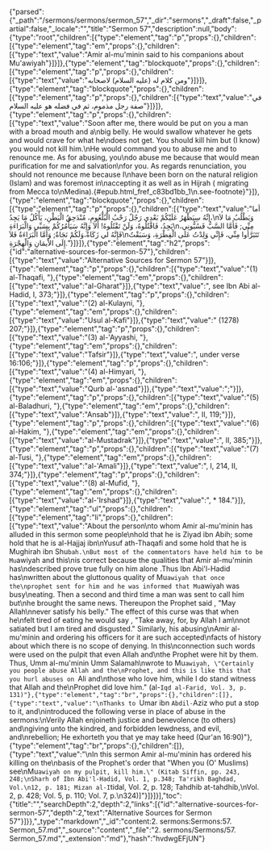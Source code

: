 {"parsed":{"_path":"/sermons/sermons/sermon_57","_dir":"sermons","_draft":false,"_partial":false,"_locale":"","title":"Sermon 57","description":null,"body":{"type":"root","children":[{"type":"element","tag":"p","props":{},"children":[{"type":"element","tag":"em","props":{},"children":[{"type":"text","value":"Amir al-mu'minin said to his companions about Mu'awiyah"}]}]},{"type":"element","tag":"blockquote","props":{},"children":[{"type":"element","tag":"p","props":{},"children":[{"type":"text","value":"ومن كلام له (عليه السلام) لاصحابه"}]}]},{"type":"element","tag":"blockquote","props":{},"children":[{"type":"element","tag":"p","props":{},"children":[{"type":"text","value":"في صفة رجل مذموم، ثم في فضله هو عليه السلام"}]}]},{"type":"element","tag":"p","props":{},"children":[{"type":"text","value":"Soon after me, there would be put on you a man with a broad mouth and a\nbig belly. He would swallow whatever he gets and would crave for what he\ndoes not get. You should kill him but (I know) you would not kill him.\nHe would command you to abuse me and to renounce me. As for abusing, you\ndo abuse me because that would mean purification for me and salvation\nfor you. As regards renunciation, you should not renounce me because I\nhave been born on the natural religion (Islam) and was foremost in\naccepting it as well as in Hijrah ( migrating from Mecca to\nMedina).{#epub.html_fref_c83bd1bb_1\n.see-footnote}"}]},{"type":"element","tag":"blockquote","props":{},"children":[{"type":"element","tag":"p","props":{},"children":[{"type":"text","value":"أما إنِّهُ سِيَظْهَرُ عَلَيْكُمْ بَعْدِي رَجُلٌ رَحْبُ الْبُلْعُومِ، مُنْدَحِقُ الْبَطْنِ، يَأْكُلُ مَا يَجِدُ،\nوَيَطْلُبُ مَا لاَ يَجِدُ، فَاقْتُلُوهُ، وَلَنْ تَقْتُلُوهُ! أَلاَ وَإِنَّهُ سَيَأْمُرُكُمْ بِسَبِّي وَالْبَرَاءَةِ\nمِنِّي; فَأَمَّا السَّبُّ فَسُبُّونِي، فَإِنَّهُ لي زَكَاةٌ،وَلَكُمْ نَجَاةٌ; وَأَمَّا الْبَرَاءَةُ فَلاَ\nتَتَبَرَّأُوا مِنِّي، فَإِنِّي وَلِدْتُ عَلَى الْفِطْرَةِ، وَسَبَقْتُ إِلَى الاْيمَانِ وَالْهِجْرَةِ."}]}]},{"type":"element","tag":"h2","props":{"id":"alternative-sources-for-sermon-57"},"children":[{"type":"text","value":"Alternative Sources for Sermon 57"}]},{"type":"element","tag":"p","props":{},"children":[{"type":"text","value":"(1) al-Thaqafi, "},{"type":"element","tag":"em","props":{},"children":[{"type":"text","value":"al-Gharat"}]},{"type":"text","value":", see Ibn Abi al-Hadid, I, 373;"}]},{"type":"element","tag":"p","props":{},"children":[{"type":"text","value":"(2) al-Kulayni, "},{"type":"element","tag":"em","props":{},"children":[{"type":"text","value":"Usul al-Kafi"}]},{"type":"text","value":" (1278) 207;"}]},{"type":"element","tag":"p","props":{},"children":[{"type":"text","value":"(3) al-'Ayyashi, "},{"type":"element","tag":"em","props":{},"children":[{"type":"text","value":"Tafsir"}]},{"type":"text","value":", under verse 16:106;"}]},{"type":"element","tag":"p","props":{},"children":[{"type":"text","value":"(4) al-Himyari, "},{"type":"element","tag":"em","props":{},"children":[{"type":"text","value":"Qurb al-'asnad"}]},{"type":"text","value":";"}]},{"type":"element","tag":"p","props":{},"children":[{"type":"text","value":"(5) al-Baladhuri, "},{"type":"element","tag":"em","props":{},"children":[{"type":"text","value":"Ansab"}]},{"type":"text","value":", II, 119;"}]},{"type":"element","tag":"p","props":{},"children":[{"type":"text","value":"(6) al-Hakim, "},{"type":"element","tag":"em","props":{},"children":[{"type":"text","value":"al-Mustadrak"}]},{"type":"text","value":", II, 385;"}]},{"type":"element","tag":"p","props":{},"children":[{"type":"text","value":"(7) al-Tusi, "},{"type":"element","tag":"em","props":{},"children":[{"type":"text","value":"al-'Amali"}]},{"type":"text","value":", I, 214, II, 374;"}]},{"type":"element","tag":"p","props":{},"children":[{"type":"text","value":"(8) al-Mufid, "},{"type":"element","tag":"em","props":{},"children":[{"type":"text","value":"al-'Irshad"}]},{"type":"text","value":", * 184."}]},{"type":"element","tag":"ul","props":{},"children":[{"type":"element","tag":"li","props":{},"children":[{"type":"text","value":"About the person\nto whom Amir al-mu'minin has alluded in this sermon some people\nhold that he is Ziyad ibn Abih; some hold that he is al-Hajjaj ibn\nYusuf ath-Thaqafi and some hold that he is Mughirah ibn Shu`bah.\nBut most of the commentators have held him to be Mu`awiyah and this\nis correct because the qualities that Amir al-mu'minin has\ndescribed prove true fully on him alone .Thus Ibn Abi'l-Hadid has\nwritten about the gluttonous quality of Mu`awiyah that once the\nprophet sent for him and he was informed that Mu`awiyah was busy\neating. Then a second and third time a man was sent to call him but\nhe brought the same news. Thereupon the Prophet said , \"May Allah\nnever satisfy his belly.\" The effect of this curse was that when he\nfelt tired of eating he would say , \"Take away, for, by Allah I am\nnot satiated but I am tired and disgusted.\" Similarly, his abusing\nAmir al-mu'minin and ordering his officers for it are such accepted\nfacts of history about which there is no scope of denying. In this\nconnection such words were used on the pulpit that even Allah and\nthe Prophet were hit by them. Thus, Umm al-mu'minin Umm Salamah\nwrote to Mu`awiyah, \"Certainly you people abuse Allah and the\nProphet, and this is like this that you hurl abuses on `Ali and\nthose who love him, while I do stand witness that Allah and the\nProphet did love him.\" (al-`Iqd al-Farid, Vol. 3, p. 131)"},{"type":"element","tag":"br","props":{},"children":[]},{"type":"text","value":"\nThanks to `Umar ibn `Abdil-`Aziz who put a stop to it, and\nintroduced the following verse in place of abuse in the sermons:\nVerily Allah enjoineth justice and benevolence (to others) and\ngiving unto the kindred, and forbidden lewdness, and evil, and\nrebellion; He exhorteth you that ye may take heed (Qur'an 16:90)"},{"type":"element","tag":"br","props":{},"children":[]},{"type":"text","value":"\nIn this sermon Amir al-mu'minin has ordered his killing on the\nbasis of the Prophet's order that \"When you (O' Muslims) see\nMu`awiyah on my pulpit, kill him.\" (Kitab Siffin, pp. 243, 248;\nSharh of Ibn Abi'l-Hadid, Vol. 1, p.348; Ta'rikh Baghdad, Vol.\n12, p. 181; Mizan al-I`tidal, Vol. 2, p. 128; Tahdhib at-tahdhib,\nVol. 2, p. 428; Vol. 5, p. 110; Vol. 7, p.\n324)]"}]}]}],"toc":{"title":"","searchDepth":2,"depth":2,"links":[{"id":"alternative-sources-for-sermon-57","depth":2,"text":"Alternative Sources for Sermon 57"}]}},"_type":"markdown","_id":"content:2. sermons:Sermons:57. Sermon_57.md","_source":"content","_file":"2. sermons/Sermons/57. Sermon_57.md","_extension":"md"},"hash":"hvdwgEFjUN"}